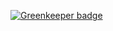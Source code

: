 
[![Greenkeeper badge](https://badges.greenkeeper.io/MagicMarvMan/sensehat-electron.svg)](https://greenkeeper.io/)

